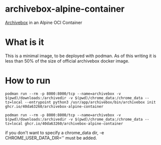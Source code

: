 # archivebox-alpine-container

[Archivebox](https://github.com/ArchiveBox/ArchiveBox) in an Alpine OCI Container

# What is it

This is a minimal image, to be deployed with podman. As of this writing it is less than 50% of the size of official archivebox docker image.

# How to run

`podman run --rm -p 8000:8000/tcp --name=archivebox -v $(pwd)/downloads:/archivedir -v $(pwd)/chrome_data:/chrome_data --tz=local --entrypoint python3 /usr/app/archivebox/bin/archivebox init ghcr.io/40da63260/archivebox-alpine-container`


`podman run --rm -p 8000:8000/tcp --name=archivebox -v $(pwd)/downloads:/archivedir -v $(pwd)/chrome_data:/chrome_data --tz=local ghcr.io/40da63260/archivebox-alpine-container`

if you don't want to specify a chrome_data dir, -e CHROME_USER_DATA_DIR='' must be added.
